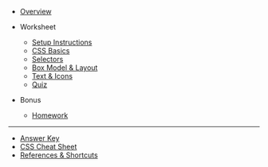 - [Overview](/css/)

- Worksheet

  - [Setup Instructions](/css/setup/)
  - [CSS Basics](/css/1-css-basics/)
  - [Selectors](/css/2-selectors/)
  - [Box Model & Layout](/css/3-box-model-layout/)
  - [Text & Icons](/css/4-text-icons/)
  - [Quiz](/css/quiz.md)

- Bonus
  <!-- - [Media Queries](/css/homework/media-query.md) -->
  - [Homework](/css/homework/homework.md)

---

- [Answer Key](/css/answer-key.md)
- [CSS Cheat Sheet](/css/references/css_cheat_sheet.md)
- [References & Shortcuts](/css/references/)

